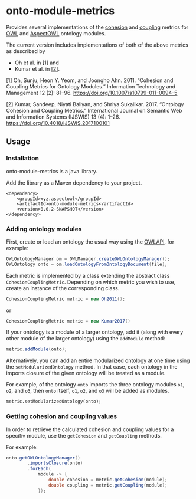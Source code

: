 # onto-module-metrics

Provides several implementations of the [cohesion](https://en.wikipedia.org/wiki/Cohesion_(computer_science)) and [coupling](https://en.wikipedia.org/wiki/Coupling_(computer_programming)) metrics for [OWL](https://www.w3.org/TR/owl2-overview/) and [AspectOWL](https://aspectowl.xyz) ontology modules.

The current version includes implementations of both of the above metrics as described by

- Oh et al. in [[1]](#user-content-oh) and
- Kumar et al. in [[2]](#user-content-kumar).

<a name="oh">[1]</a> Oh, Sunju, Heon Y. Yeom, and Joongho Ahn. 2011. “Cohesion and Coupling Metrics for Ontology Modules.” Information Technology and Management 12 (2): 81–96. https://doi.org/10.1007/s10799-011-0094-5

<a name="kumar">[2]</a> Kumar, Sandeep, Niyati Baliyan, and Shriya Sukalikar. 2017. “Ontology Cohesion and Coupling Metrics.” International Journal on Semantic Web and Information Systems (IJSWIS) 13 (4): 1–26. https://doi.org/10.4018/IJSWIS.2017100101

## Usage

### Installation

onto-module-metrics is a java library.

Add the library as a Maven dependency to your project.

```
<dependency>
    <groupId>xyz.aspectowl</groupId>
    <artifactId>onto-module-metrics</artifactId>
    <version>0.0.2-SNAPSHOT</version>
</dependency>
```

### Adding ontology modules

First, create or load an ontology the usual way using the [OWLAPI](https://github.com/owlcs/owlapi), for example:

```java
OWLOntologyManager om = OWLManager.createOWLOntologyManager();
OWLOntology onto = om.loadOntologyFromOntologyDocument(file);
```

Each metric is implemented by a class extending the abstract class ```CohesionCouplingMetric```. Depending on which metric you wish to use, create an instance of the corresponding class.

```java
CohesionCouplingMetric metric = new Oh2011();
```

or

```java
CohesionCouplingMetric metric = new Kumar2017()
```

If your ontology is a module of a larger ontology, add it (along with every other module of the larger ontology) using the ```addModule``` method:

```java
metric.addModule(onto);
```

Alternatively, you can add an entire modularized ontology at one time using the ```setModularizedOntology``` method. In that case, each ontology in the imports closure of the given ontology will be treated as a module.

For example, of the ontology ```onto``` imports the three ontology modules ```o1```, ```o2```, and ```o3```, then ```onto``` itself, ```o1```, ```o2```, and ```o3``` will be added as modules.

```
metric.setModularizedOntology(onto);
```

### Getting cohesion and coupling values

In order to retrieve the calculated cohesion and coupling values for a specifiv module, use the ```getCohesion``` and ```getCoupling``` methods.

For example:

```java
onto.getOWLOntologyManager()
        .importsClosure(onto)
        .forEach(
            module -> {
                double cohesion = metric.getCohesion(module);
                double coupling = metric.getCoupling(module);
            });
```
